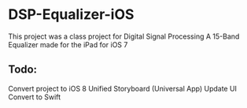 # DSP-Equalizer-iOS
This project was a class project for Digital Signal Processing
A 15-Band Equalizer made for the iPad for iOS 7

## Todo:
Convert project to iOS 8
Unified Storyboard (Universal App)
Update UI
Convert to Swift


